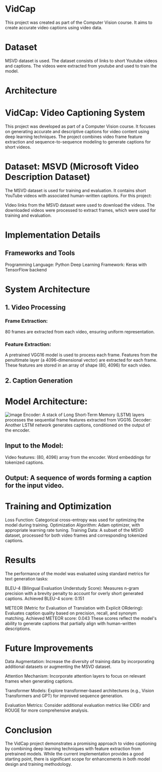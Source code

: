 # VidCap
This project was created as part of the Computer Vision course.
It aims to create accurate video captions using video data.

# Dataset
MSVD dataset is used. The dataset consists of links to short Youtube videos and captions. The videos were extracted from youtube and used to train the model.

# Architecture

# VidCap: Video Captioning System
This project was developed as part of a Computer Vision course. It focuses on generating accurate and descriptive captions for video content using deep learning techniques. The project combines video frame feature extraction and sequence-to-sequence modeling to generate captions for short videos.

# Dataset: MSVD (Microsoft Video Description Dataset)
The MSVD dataset is used for training and evaluation. It contains short YouTube videos with associated human-written captions. For this project:

Video links from the MSVD dataset were used to download the videos.
The downloaded videos were processed to extract frames, which were used for training and evaluation.
# Implementation Details
## Frameworks and Tools
Programming Language: Python
Deep Learning Framework: Keras with TensorFlow backend
# System Architecture
## 1. Video Processing
### Frame Extraction:
80 frames are extracted from each video, ensuring uniform representation.
### Feature Extraction:
A pretrained VGG16 model is used to process each frame.
Features from the penultimate layer (a 4096-dimensional vector) are extracted for each frame.
These features are stored in an array of shape (80, 4096) for each video.
## 2. Caption Generation
# Model Architecture:
![image](https://github.com/user-attachments/assets/c4fc5893-1ffa-4283-974b-273d81616efd)
Encoder: A stack of Long Short-Term Memory (LSTM) layers processes the sequential frame features extracted from VGG16.
Decoder: Another LSTM network generates captions, conditioned on the output of the encoder.
## Input to the Model:
Video features: (80, 4096) array from the encoder.
Word embeddings for tokenized captions.
## Output: A sequence of words forming a caption for the input video.
# Training and Optimization
Loss Function: Categorical cross-entropy was used for optimizing the model during training.
Optimization Algorithm: Adam optimizer, with appropriate learning rate tuning.
Training Data: A subset of the MSVD dataset, processed for both video frames and corresponding tokenized captions.
# Results
The performance of the model was evaluated using standard metrics for text generation tasks:

BLEU-4 (Bilingual Evaluation Understudy Score): Measures n-gram precision with a brevity penalty to account for overly short generated captions.
Achieved BLEU-4 score: 0.151

METEOR (Metric for Evaluation of Translation with Explicit ORdering): Evaluates caption quality based on precision, recall, and synonym matching.
Achieved METEOR score: 0.043
These scores reflect the model's ability to generate captions that partially align with human-written descriptions.

# Future Improvements
Data Augmentation: Increase the diversity of training data by incorporating additional datasets or augmenting the MSVD dataset.

Attention Mechanism: Incorporate attention layers to focus on relevant frames when generating captions.

Transformer Models: Explore transformer-based architectures (e.g., Vision Transformers and GPT) for improved sequence generation.

Evaluation Metrics: Consider additional evaluation metrics like CIDEr and ROUGE for more comprehensive analysis.
# Conclusion
The VidCap project demonstrates a promising approach to video captioning by combining deep learning techniques with feature extraction from pretrained models. While the current implementation provides a good starting point, there is significant scope for enhancements in both model design and training methodology.
